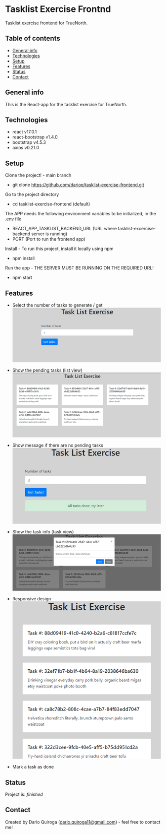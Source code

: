 # Tasklist Exercise Frontnd
Tasklist exercise frontend for TrueNorth.

## Table of contents
* [General info](#general-info)
* [Technologies](#technologies)
* [Setup](#setup)
* [Features](#features)
* [Status](#status)
* [Contact](#contact)

## General info
This is the React-app for the tasklist exercise for TrueNorth.

## Technologies
* react v17.0.1
* react-bootstrap v1.4.0
* bootstrap v4.5.3
* axios v0.21.0

## Setup
Clone the project! - main branch
* git clone https://github.com/darioq/tasklist-exercise-frontend.git

Go to the project directory
* cd tasklist-exercise-frontend (default)

The APP needs the following environment variables to be initialized, in the .env file

* REACT_APP_TASKLIST_BACKEND_URL (URL where tasklist-excercise-backend server is running)
* PORT (Port to run the frontend app)

Install - To run this project, install it locally using npm
* npm install

Run the app - THE SERVER MUST BE RUNNING ON THE REQUIRED URL!

* npm start

## Features
* Select the number of tasks to generate / get
![Alt text](./documentation/images/input.png?raw=true "Select Number of Tasks")

* Show the pending tasks (list view)
![Alt text](./documentation/images/list-view.png?raw=true "List View")

* Show message if there are no pending tasks
![Alt text](./documentation/images/no-pending-tasks.jpg?raw=true "No Pending Tasks")

* Show the task info (task view)
![Alt text](./documentation/images/task-view.png?raw=true "Task View")

* Responsive design
![Alt text](./documentation/images/responsive.png?raw=true "Responsive")

* Mark a task as done

## Status
Project is: _finished_

## Contact
Created by Dario Quiroga (dario.quiroga11@gmail.com) - feel free to contact me!